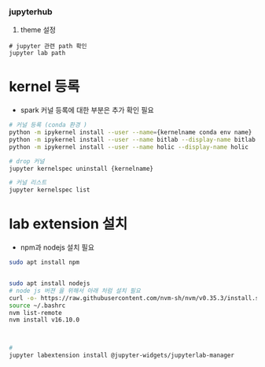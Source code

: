 ### jupyterhub

1. theme 설정

```
# jupyter 관련 path 확인
jupyter lab path

```



# kernel 등록
- spark 커널 등록에 대한 부분은 추가 확인 필요

```bash
# 커널 등록 (conda 환경 ) 
python -m ipykernel install --user --name={kernelname conda env name}
python -m ipykernel install --user --name bitlab --display-name bitlab
python -m ipykernel install --user --name holic --display-name holic

# drop 커널
jupyter kernelspec uninstall {kernelname}

# 커널 리스트
jupyter kernelspec list
```


# lab extension 설치 

- npm과 nodejs 설치 필요 
```bash
sudo apt install npm


sudo apt install nodejs
# node js 버젼 을 위해서 아래 처럼 설치 필요 
curl -o- https://raw.githubusercontent.com/nvm-sh/nvm/v0.35.3/install.sh | bash
source ~/.bashrc
nvm list-remote
nvm install v16.10.0



# 
jupyter labextension install @jupyter-widgets/jupyterlab-manager
```
